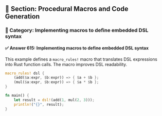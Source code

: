 ## 📘 Section: Procedural Macros and Code Generation  
### 🔹 Category: Implementing macros to define embedded DSL syntax  
#### ✅ Answer 615: Implementing macros to define embedded DSL syntax

This example defines a `macro_rules!` macro that translates DSL expressions into Rust function calls. The macro improves DSL readability.

```rust
macro_rules! dsl {
    (add($a:expr, $b:expr)) => { $a + $b };
    (mul($a:expr, $b:expr)) => { $a * $b };
}

fn main() {
    let result = dsl!(add(1, mul(2, 3)));
    println!("{}", result);
}
```

